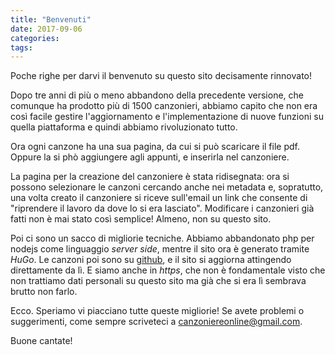 ```yaml
---
title: "Benvenuti"
date: 2017-09-06
categories:
tags:
---
```


Poche righe per darvi il benvenuto su questo sito decisamente rinnovato!

<!--more-->

Dopo tre anni di più o meno abbandono della precedente versione, che comunque ha prodotto più di 1500 canzonieri, abbiamo capito che non era così facile gestire l'aggiornamento e l'implementazione di nuove funzioni su quella piattaforma e quindi abbiamo rivoluzionato tutto.

Ora ogni canzone ha una sua pagina, da cui si può scaricare il file pdf. Oppure la si phò aggiungere agli appunti, e inserirla nel canzoniere.

La pagina per la creazione del canzoniere è stata ridisegnata: ora si possono selezionare le canzoni cercando anche nei metadata e, sopratutto, una volta creato il canzoniere si riceve sull'email un link che consente di "riprendere il lavoro da dove lo si era lasciato". Modificare i canzonieri già fatti non è mai stato così semplice! Almeno, non su questo sito.

Poi ci sono un sacco di migliorie tecniche. Abbiamo abbandonato php per nodejs come linguaggio *server side*, mentre il sito ora è generato tramite *HuGo*. Le canzoni poi sono su [github](https://github.com/CanzoniereOnLine/Archivio-Canzoni), e il sito si aggiorna attingendo direttamente da lì. E siamo anche in *https*, che non è fondamentale visto che non trattiamo dati personali su questo sito ma già che si era lì sembrava brutto non farlo.

Ecco. Speriamo vi piacciano tutte queste migliorie! Se avete problemi o suggerimenti, come sempre scriveteci a [canzoniereonline@gmail.com](canzoniereonline@gmail.com).

Buone cantate!
